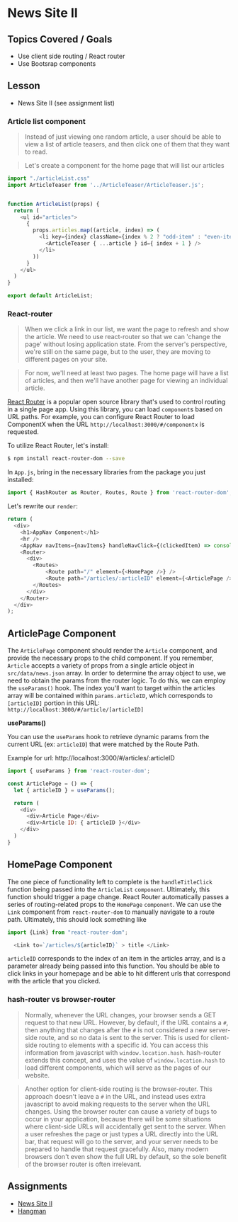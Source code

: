 # News Site II

## Topics Covered / Goals
- Use client side routing / React router
- Use Bootsrap components


## Lesson
- News Site II (see assignment list)

### Article list component
> Instead of just viewing one random article, a user should be able to view a list of article teasers, and then click one of them that they want to read. 

> Let's create a component for the home page that will list our articles

```javascript
import "./articleList.css"
import ArticleTeaser from '../ArticleTeaser/ArticleTeaser.js';


function ArticleList(props) {
  return (
    <ul id="articles">
      { 
        props.articles.map((article, index) => (
          <li key={index} className={index % 2 ? "odd-item" : "even-item"}>
            <ArticleTeaser { ...article } id={ index + 1 } />
          </li>
        ))
      }
    </ul>
  )
}

export default ArticleList;
```

### React-router
> When we click a link in our list, we want the page to refresh and show the article. We need to use react-router so that we can 'change the page' without losing application state. From the server's perspective, we're still on the same page, but to the user, they are moving to different pages on your site. 

> For now, we'll need at least two pages. The home page will have a list of articles, and then we'll have another page for viewing an individual article.


[React Router](https://reactrouter.com/docs/en/v6) is a popular open source library that's used to control routing in a single page app. Using this library, you can load `component`s based on URL paths. For example, you can configure React Router to load ComponentX when the URL `http://localhost:3000/#/componentx` is requested.

To utilize React Router, let's install:
```sh
$ npm install react-router-dom --save
```

In `App.js`, bring in the necessary libraries from the package you just installed:

```javascript
import { HashRouter as Router, Routes, Route } from 'react-router-dom';
```

Let's rewrite our `render`:
```javascript
return (
  <div>
    <h1>AppNav Component</h1>
    <hr />
    <AppNav navItems={navItems} handleNavClick={(clickedItem) => console.log(clickedItem)} />
    <Router>
      <div>
        <Routes>
            <Route path="/" element={<HomePage />} />
            <Route path="/articles/:articleID" element={<ArticlePage />} />
        </Routes>      
      </div>
    </Router>
  </div>
);
```


## ArticlePage Component
The `ArticlePage` component should render the `Article` component, and provide the necessary props to the child component. If you remember, `Article` accepts a variety of props from a single article object in `src/data/news.json` array. In order to determine the array object to use, we need to obtain the params from the router logic. To do this, we can employ the `useParams()` hook. The index you'll want to target within the articles array will be contained within `params.articleID`, which corresponds to `[articleID]` portion in this URL: `http://localhost:3000/#/article/[articleID]`

__useParams()__

You can use the `useParams` hook to retrieve dynamic params from the current URL (ex: `articleID`) that were matched by the Route Path.

Example for url: http://localhost:3000/#/articles/:articleID
```js
import { useParams } from 'react-router-dom';

const ArticlePage = () => {
  let { articleID } = useParams();

  return (
    <div>
      <div>Article Page</div>
      <div>Article ID: { articleID }</div>
    </div>
  )
}
```

## HomePage Component

The one piece of functionality left to complete is the `handleTitleClick` function being passed into the `ArticleList` `component`. Ultimately, this function should trigger a page change. React Router automatically passes a series of routing-related props to the `HomePage` `component`. 
We can use the `Link` component from `react-router-dom` to manually navigate to a route path. Ultimately, this should look something like 

```js
import {Link} from "react-router-dom";

  <Link to=`/articles/${articleID}` > title </Link>

```

`articleID` corresponds to the index of an item in the articles array, and is a parameter already being passed into this function. You should be able to click links in your homepage and be able to hit different urls that correspond with the article that you clicked.



### hash-router vs browser-router
> Normally, whenever the URL changes, your browser sends a GET request to that new URL. However, by default, if the URL contains a `#`, then anything that changes after the `#` is not considered a new server-side route, and so no data is sent to the server. This is used for client-side routing to elements with a specific id. You can access this information from javascript with `window.location.hash`. hash-router extends this concept, and uses the value of `window.location.hash` to load different components, which will serve as the pages of our website.

> Another option for client-side routing is the browser-router. This approach doesn't leave a `#` in the URL, and instead uses extra javascript to avoid making requests to the server when the URL changes. Using the browser router can cause a variety of bugs to occur in your application, because there will be some situations where client-side URLs will accidentally get sent to the server. When a user refreshes the page or just types a URL directly into the URL bar, that request will go to the server, and your server needs to be prepared to handle that request gracefully. Also, many modern browsers don't even show the full URL by default, so the sole benefit of the browser router is often irrelevant. 



## Assignments
- [News Site II](https://github.com/romeoplatoon/react-news-site-ii)
- [Hangman](https://github.com/romeoplatoon/react-hangman)